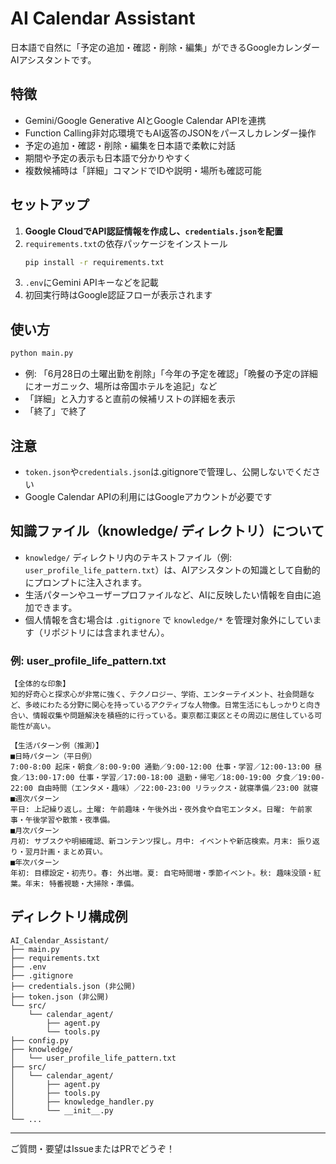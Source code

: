 # AI Calendar Assistant

日本語で自然に「予定の追加・確認・削除・編集」ができるGoogleカレンダーAIアシスタントです。

## 特徴
- Gemini/Google Generative AIとGoogle Calendar APIを連携
- Function Calling非対応環境でもAI返答のJSONをパースしカレンダー操作
- 予定の追加・確認・削除・編集を日本語で柔軟に対話
- 期間や予定の表示も日本語で分かりやすく
- 複数候補時は「詳細」コマンドでIDや説明・場所も確認可能

## セットアップ
1. **Google CloudでAPI認証情報を作成し、`credentials.json`を配置**
2. `requirements.txt`の依存パッケージをインストール
   ```sh
   pip install -r requirements.txt
   ```
3. `.env`にGemini APIキーなどを記載
4. 初回実行時はGoogle認証フローが表示されます

## 使い方
```sh
python main.py
```
- 例: 「6月28日の土曜出勤を削除」「今年の予定を確認」「晩餐の予定の詳細にオーガニック、場所は帝国ホテルを追記」など
- 「詳細」と入力すると直前の候補リストの詳細を表示
- 「終了」で終了

## 注意
- `token.json`や`credentials.json`は.gitignoreで管理し、公開しないでください
- Google Calendar APIの利用にはGoogleアカウントが必要です

## 知識ファイル（knowledge/ ディレクトリ）について
- `knowledge/` ディレクトリ内のテキストファイル（例: `user_profile_life_pattern.txt`）は、AIアシスタントの知識として自動的にプロンプトに注入されます。
- 生活パターンやユーザープロファイルなど、AIに反映したい情報を自由に追加できます。
- 個人情報を含む場合は `.gitignore` で `knowledge/*` を管理対象外にしています（リポジトリには含まれません）。

### 例: user_profile_life_pattern.txt
```
【全体的な印象】
知的好奇心と探求心が非常に強く、テクノロジー、学術、エンターテイメント、社会問題など、多岐にわたる分野に関心を持っているアクティブな人物像。日常生活にもしっかりと向き合い、情報収集や問題解決を積極的に行っている。東京都江東区とその周辺に居住している可能性が高い。

【生活パターン例（推測）】
■日時パターン（平日例）
7:00-8:00 起床・朝食／8:00-9:00 通勤／9:00-12:00 仕事・学習／12:00-13:00 昼食／13:00-17:00 仕事・学習／17:00-18:00 退勤・帰宅／18:00-19:00 夕食／19:00-22:00 自由時間（エンタメ・趣味）／22:00-23:00 リラックス・就寝準備／23:00 就寝
■週次パターン
平日: 上記繰り返し。土曜: 午前趣味・午後外出・夜外食や自宅エンタメ。日曜: 午前家事・午後学習や散策・夜準備。
■月次パターン
月初: サブスクや明細確認、新コンテンツ探し。月中: イベントや新店検索。月末: 振り返り・翌月計画・まとめ買い。
■年次パターン
年初: 目標設定・初売り。春: 外出増。夏: 自宅時間増・季節イベント。秋: 趣味没頭・紅葉。年末: 特番視聴・大掃除・準備。
```

## ディレクトリ構成例
```
AI_Calendar_Assistant/
├── main.py
├── requirements.txt
├── .env
├── .gitignore
├── credentials.json (非公開)
├── token.json (非公開)
└── src/
    └── calendar_agent/
        ├── agent.py
        └── tools.py
├── config.py
├── knowledge/
│   └── user_profile_life_pattern.txt
├── src/
│   └── calendar_agent/
│       ├── agent.py
│       ├── tools.py
│       ├── knowledge_handler.py
│       └── __init__.py
└── ...
```

---

ご質問・要望はIssueまたはPRでどうぞ！
